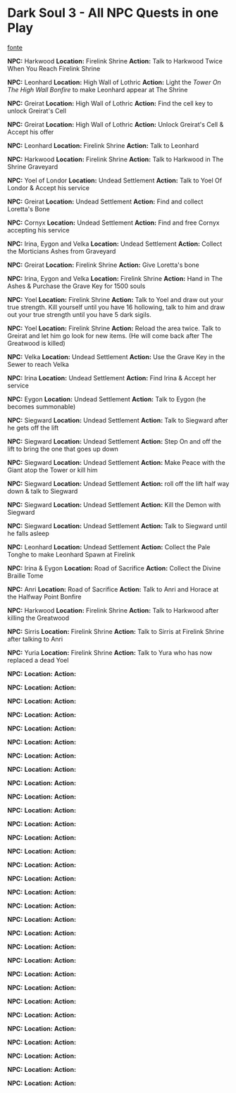 # Dark Soul 3 - All NPC Quests in one Play
[fonte](https://www.youtube.com/watch?v=q6iilFQefYc&ab_channel=xTGE)

**NPC:** Harkwood
**Location:** Firelink Shrine
**Action:** Talk to Harkwood Twice When You Reach Firelink Shrine

**NPC:** Leonhard
**Location:** High Wall of Lothric
**Action:** Light the *Tower On The High Wall Bonfire* to make Leonhard appear at The Shrine

**NPC:** Greirat
**Location:** High Wall of Lothric
**Action:** Find the cell key to unlock Greirat's Cell

**NPC:** Greirat
**Location:** High Wall of Lothric
**Action:** Unlock Greirat's Cell & Accept his offer

**NPC:** Leonhard
**Location:** Firelink Shrine
**Action:** Talk to Leonhard

**NPC:** Harkwood
**Location:** Firelink Shrine
**Action:** Talk to Harkwood in The Shrine Graveyard

**NPC:** Yoel of Londor
**Location:** Undead Settlement
**Action:** Talk to Yoel Of Londor & Accept his service

**NPC:** Greirat
**Location:** Undead Settlement
**Action:** Find and collect Loretta's Bone

**NPC:** Cornyx
**Location:** Undead Settlement
**Action:** Find and free Cornyx accepting his service

**NPC:** Irina, Eygon and Velka
**Location:** Undead Settlement
**Action:** Collect the Morticians Ashes from Graveyard

**NPC:** Greirat
**Location:** Firelink Shrine
**Action:** Give Loretta's bone

**NPC:** Irina, Eygon and Velka
**Location:** Firelink Shrine
**Action:** Hand in The Ashes & Purchase the Grave Key for 1500 souls

**NPC:** Yoel
**Location:** Firelink Shrine
**Action:** Talk to Yoel and draw out your true strength. Kill yourself until you have 16 hollowing, talk to him and draw out your true strength until you have 5 dark sigils.

**NPC:**  Yoel
**Location:** Firelink Shrine
**Action:** Reload the area twice. Talk to Greirat and let him go look for new items. (He will come back after The Greatwood is killed)

**NPC:** Velka
**Location:** Undead Settlement
**Action:** Use the Grave Key in the Sewer to reach Velka

**NPC:** Irina
**Location:** Undead Settlement
**Action:** Find Irina & Accept her service

**NPC:** Eygon
**Location:** Undead Settlement
**Action:** Talk to Eygon (he becomes summonable)

**NPC:** Siegward
**Location:** Undead Settlement
**Action:** Talk to Siegward after he gets off the lift

**NPC:** Siegward
**Location:** Undead Settlement
**Action:** Step On and off the lift to bring the one that goes up down

**NPC:** Siegward
**Location:** Undead Settlement
**Action:** Make Peace with the Giant atop the Tower or kill him

**NPC:** Siegward
**Location:** Undead Settlement
**Action:** roll off the lift half way down & talk to Siegward

**NPC:** Siegward
**Location:** Undead Settlement
**Action:** Kill the Demon with Siegward

**NPC:** Siegward
**Location:** Undead Settlement
**Action:** Talk to Siegward until he falls asleep

**NPC:** Leonhard
**Location:** Undead Settlement
**Action:** Collect the Pale Tonghe to make Leonhard Spawn at Firelink

**NPC:** Irina & Eygon
**Location:** Road of Sacrifice
**Action:** Collect the Divine Braille Tome

**NPC:** Anri
**Location:** Road of Sacrifice
**Action:** Talk to Anri and Horace at the Halfway Point Bonfire

**NPC:** Harkwood
**Location:** Firelink Shrine
**Action:** Talk to Harkwood after killing the Greatwood

**NPC:** Sirris
**Location:** Firelink Shrine
**Action:** Talk to Sirris at Firelink Shrine after talking to Anri

**NPC:** Yuria
**Location:** Firelink Shrine
**Action:** Talk to Yura who has now replaced a dead Yoel

**NPC:**
**Location:**
**Action:**

**NPC:**
**Location:**
**Action:**

**NPC:**
**Location:**
**Action:**

**NPC:**
**Location:**
**Action:**

**NPC:**
**Location:**
**Action:**

**NPC:**
**Location:**
**Action:**

**NPC:**
**Location:**
**Action:**

**NPC:**
**Location:**
**Action:**

**NPC:**
**Location:**
**Action:**

**NPC:**
**Location:**
**Action:**

**NPC:**
**Location:**
**Action:**

**NPC:**
**Location:**
**Action:**

**NPC:**
**Location:**
**Action:**

**NPC:**
**Location:**
**Action:**

**NPC:**
**Location:**
**Action:**

**NPC:**
**Location:**
**Action:**

**NPC:**
**Location:**
**Action:**

**NPC:**
**Location:**
**Action:**

**NPC:**
**Location:**
**Action:**

**NPC:**
**Location:**
**Action:**

**NPC:**
**Location:**
**Action:**

**NPC:**
**Location:**
**Action:**

**NPC:**
**Location:**
**Action:**

**NPC:**
**Location:**
**Action:**

**NPC:**
**Location:**
**Action:**

**NPC:**
**Location:**
**Action:**

**NPC:**
**Location:**
**Action:**

**NPC:**
**Location:**
**Action:**

**NPC:**
**Location:**
**Action:**

**NPC:**
**Location:**
**Action:**

**NPC:**
**Location:**
**Action:**



